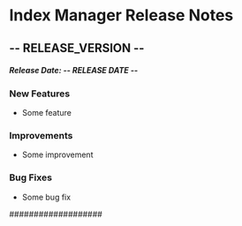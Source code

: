 # Index Manager Release Notes

## -- RELEASE_VERSION --

##### Release Date: -- RELEASE DATE --

### New Features

* Some feature

### Improvements

* Some improvement

### Bug Fixes

* Some bug fix

###################
